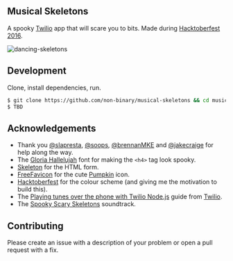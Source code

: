 ## Musical Skeletons

A spooky [Twilio](https://www.twilio.com) app that will scare you to bits. Made during [Hacktoberfest 2016](https://hacktoberfest.digitalocean.com).

![dancing-skeletons](http://media3.giphy.com/media/QYMemaaLmKhBS/giphy.gif)

## Development

Clone, install dependencies, run.

```bash
$ git clone https://github.com/non-binary/musical-skeletons && cd musical-skeletons/
$ TBD
```

## Acknowledgements

- Thank you [@slapresta](https://github.com/slapresta), [@soops](https://github.com/soops), [@brennanMKE](https://github.com/brennanMKE) and [@jakecraige](https://github.com/jakecraige) for help along the way. 
- The [Gloria Hallelujah](https://fonts.google.com/specimen/Gloria+Hallelujah) font for making the `<h4>` tag look spooky.
- [Skeleton](http://getskeleton.com) for the HTML form.
- [FreeFavicon](http://www.freefavicon.com) for the cute [Pumpkin](http://www.freefavicon.com/freefavicons/food/iconinfo/pumpkin-152-242063.html) icon.
- [Hacktoberfest](https://hacktoberfest.digitalocean.com) for the colour scheme (and giving me the motivation to build this).
- The [Playing tunes over the phone with Twilio Node.js](https://www.twilio.com/blog/2015/08/playing-tunes-over-the-phone-with-the-twilio-nodejs-library-in-es6.html) guide from [Twilio](https://www.twilio.com).
- The [Spooky Scary Skeletons](https://www.youtube.com/watch?v=wxBO6KX9qTA) soundtrack.

## Contributing

Please create an issue with a description of your problem or open a pull request with a fix.


